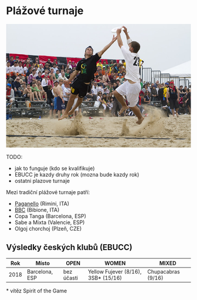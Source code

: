 # Plážové turnaje

![](assets/img/pages/plazove_turnaje_1.jpg)

TODO:
- jak to funguje (kdo se kvalifikuje)
- EBUCC je kazdy druhy rok (mozna bude kazdy rok)
- ostatni plazove turnaje

Mezi tradiční plážové turnaje patří:
- [Paganello](http://www.paganello.com/) (Rimini, ITA)
- [BBC](https://www.bibione-disc.com/) (Bibione, ITA)
- Copa Tanga (Barcelona, ESP)
- Sabe a Mixta (Valencie, ESP)
- Olgoj chorchoj (Plzeň, CZE)


## Výsledky českých klubů (EBUCC)

| Rok  | Místo          | OPEN                  | WOMEN                                | MIXED              |
| ---- | -------------- | --------------------- | ------------------------------------ | ------------------ |
| 2018 | Barcelona, ESP | bez účasti | Yellow Fujever (8/16), 3SB\* (15/16) | Chupacabras (9/16) |

\* vítěz Spirit of the Game
